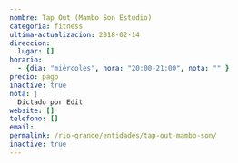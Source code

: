 ```yaml
---
nombre: Tap Out (Mambo Son Estudio)
categoria: fitness
ultima-actualizacion: 2018-02-14
direccion: 
  lugar: []
horario: 
  - {dia: "miércoles", hora: "20:00-21:00", nota: "" }
precio: pago
inactive: true
nota: | 
  Dictado por Edit
website: []
telefono: []
email: 
permalink: /rio-grande/entidades/tap-out-mambo-son/
inactive: true
---
```

